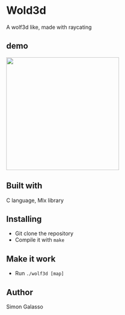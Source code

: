 # Wold3d
A wolf3d like, made with raycating
## demo
<img src="wolf3d_demo.gif" width="300"></img>
## Built with
C language, Mlx library
## Installing
- Git clone the repository
- Compile it with `make`
## Make it work
- Run `./wolf3d [map]`
## Author
Simon Galasso

